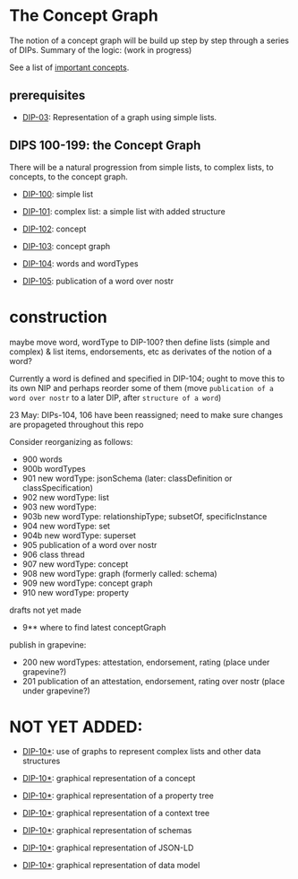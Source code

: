 # The Concept Graph

The notion of a concept graph will be build up step by step through a series of DIPs. Summary of the logic: (work in progress)

See a list of [important concepts](importantConcepts.md).

## prerequisites

- [DIP-03](../03.md): Representation of a graph using simple lists.

## DIPS 100-199: the Concept Graph

There will be a natural progression from simple lists, to complex lists, to concepts, to the concept graph.

- [DIP-100](100.md): simple list

- [DIP-101](101.md): complex list: a simple list with added structure

- [DIP-102](102.md): concept

- [DIP-103](103.md): concept graph

- [DIP-104](104.md): words and wordTypes 

- [DIP-105](105.md): publication of a word over nostr


# construction

maybe move word, wordType to DIP-100? then define lists (simple and complex) & list items, endorsements, etc as derivates of the notion of a word?

Currently a word is defined and specified in DIP-104; ought to move this to its own NIP and perhaps reorder some of them (move `publication of a word over nostr` to a later DIP, after `structure of a word`)

23 May: DIPs-104, 106 have been reassigned; need to make sure changes are propageted throughout this repo

Consider reorganizing as follows:
- 900 words
- 900b wordTypes
- 901 new wordType: jsonSchema (later: classDefinition or classSpecification)
- 902 new wordType: list
- 903 new wordType:
- 903b new wordType: relationshipType; subsetOf, specificInstance
- 904 new wordType: set
- 904b new wordType: superset
- 905 publication of a word over nostr
- 906 class thread
- 907 new wordType: concept
- 908 new wordType: graph (formerly called: schema)
- 909 new wordType: concept graph
- 910 new wordType: property

drafts not yet made

- 9** where to find latest conceptGraph

publish in grapevine:
- 200 new wordTypes: attestation, endorsement, rating (place under grapevine?)
- 201 publication of an attestation, endorsement, rating over nostr (place under grapevine?)

# NOT YET ADDED:


- [DIP-10*](10*.md): use of graphs to represent complex lists and other data structures

- [DIP-10*](10*.md): graphical representation of a concept

- [DIP-10*](10*.md): graphical representation of a property tree

- [DIP-10*](10*.md): graphical representation of a context tree

- [DIP-10*](10*.md): graphical representation of schemas

- [DIP-10*](10*.md): graphical representation of JSON-LD

- [DIP-10*](10*.md): graphical representation of data model



